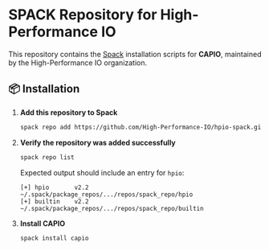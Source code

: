 
# SPACK Repository for High-Performance IO

This repository contains the [Spack](https://spack.readthedocs.io/) installation scripts for **CAPIO**, maintained by the High-Performance IO organization.

## 📦 Installation

1. **Add this repository to Spack**  
   ```bash
   spack repo add https://github.com/High-Performance-IO/hpio-spack.git
   ```

2. **Verify the repository was added successfully**  
   ```bash
   spack repo list
   ```
   Expected output should include an entry for `hpio`:
   ```
   [+] hpio       v2.2    ~/.spack/package_repos/.../repos/spack_repo/hpio
   [+] builtin    v2.2    ~/.spack/package_repos/.../repos/spack_repo/builtin
   ```
3. **Install CAPIO**  
   ```bash
   spack install capio
   ```
